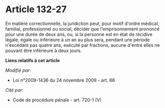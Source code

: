 # Article 132-27

En matière correctionnelle, la juridiction peut, pour motif d'ordre médical, familial, professionnel ou social, décider que
l'emprisonnement prononcé pour une durée de deux ans, ou, si la personne est en état de récidive légale, égale ou inférieure
à un an au plus sera, pendant une période n'excédant pas quatre ans, exécuté par fractions, aucune d'entre elles ne pouvant
être inférieure à deux jours.

**Liens relatifs à cet article**

_Modifié par_:

  - Loi n°2009-1436 du 24 novembre 2009 - art. 66

_Cité par_:

  - Code de procédure pénale - art. 720-1 (V)
